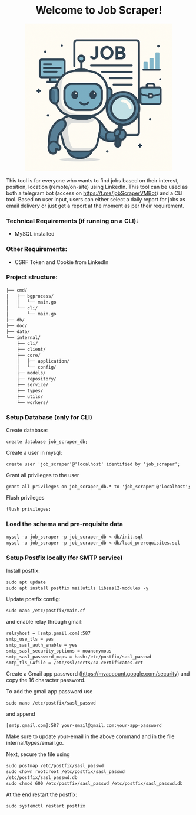 <div align="center">
  <h1>Welcome to Job Scraper!</h1>
</div>
<div align="center">
  <img src="data/job-scraper.png" alt="Image description" width="400"/>
</div>

This tool is for everyone who wants to find jobs based on their interest, position, location (remote/on-site) using LinkedIn.
This tool can be used as both a telegram bot (access on https://t.me/jobScraperVMBot) and a CLI tool. Based on user input, users can either select a daily report for jobs as email delivery or just get a report at the moment as per their requirement. 

### Technical Requirements (if running on a CLI):
- MySQL installed

### Other Requirements:
- CSRF Token and Cookie from LinkedIn

### Project structure:
```
├── cmd/
│   ├── bgprocess/
│   │   └── main.go
│   └── cli/
│       └── main.go
├── db/
├── doc/
├── data/
└── internal/
    ├── cli/
    ├── client/
    ├── core/
    │   ├── application/
    │   └── config/
    ├── models/
    ├── repository/
    ├── service/
    ├── types/
    ├── utils/
    └── workers/

```

### Setup Database (only for CLI)
Create database:
```mysql
create database job_scraper_db;
```
Create a user in mysql:
```mysql
create user 'job_scraper'@'localhost' identified by 'job_scraper';
``` 
Grant all privileges to the user
```mysql
grant all privileges on job_scraper_db.* to 'job_scraper'@'localhost';
```
Flush privileges
```mysql
flush privileges;
```

### Load the schema and pre-requisite data
```
mysql -u job_scraper -p job_scraper_db < db/init.sql
mysql -u job_scraper -p job_scraper_db < db/load_prerequisites.sql
```

### Setup Postfix locally (for SMTP service)
Install postfix:
```commandline
sudo apt update
sudo apt install postfix mailutils libsasl2-modules -y
```

Update postfix config:
```commandline
sudo nano /etc/postfix/main.cf
```
and enable relay through gmail:
```text
relayhost = [smtp.gmail.com]:587
smtp_use_tls = yes
smtp_sasl_auth_enable = yes
smtp_sasl_security_options = noanonymous
smtp_sasl_password_maps = hash:/etc/postfix/sasl_passwd
smtp_tls_CAfile = /etc/ssl/certs/ca-certificates.crt
```
Create a Gmail app password (https://myaccount.google.com/security) and copy the 16 character password.

To add the gmail app password use
```commandline
sudo nano /etc/postfix/sasl_passwd
```
and append
```text
[smtp.gmail.com]:587 your-email@gmail.com:your-app-password
```
Make sure to update your-email in the above command and in the file internal/types/email.go.

Next, secure the file using
```
sudo postmap /etc/postfix/sasl_passwd
sudo chown root:root /etc/postfix/sasl_passwd /etc/postfix/sasl_passwd.db
sudo chmod 600 /etc/postfix/sasl_passwd /etc/postfix/sasl_passwd.db
```

At the end restart the postfix:
```commandline
sudo systemctl restart postfix
```

